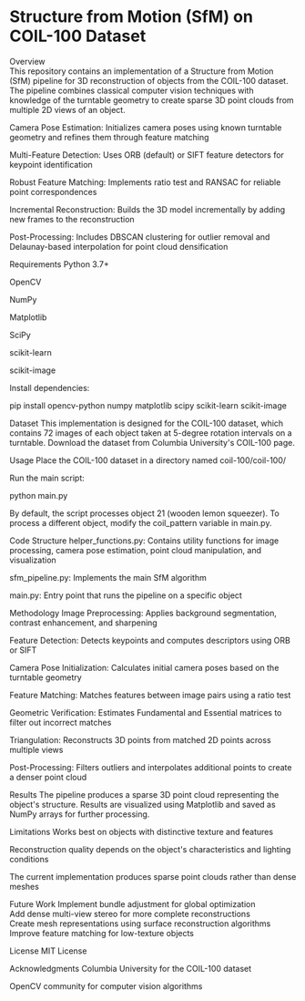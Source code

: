 # Structure from Motion (SfM) on COIL-100 Dataset  
Overview  
This repository contains an implementation of a Structure from Motion (SfM) pipeline for 3D reconstruction of objects from the COIL-100 dataset. The pipeline combines classical computer vision techniques with knowledge of the turntable geometry to create sparse 3D point clouds from multiple 2D views of an object.
  
Camera Pose Estimation: Initializes camera poses using known turntable geometry and refines them through feature matching

Multi-Feature Detection: Uses ORB (default) or SIFT feature detectors for keypoint identification

Robust Feature Matching: Implements ratio test and RANSAC for reliable point correspondences

Incremental Reconstruction: Builds the 3D model incrementally by adding new frames to the reconstruction

Post-Processing: Includes DBSCAN clustering for outlier removal and Delaunay-based interpolation for point cloud densification

Requirements
Python 3.7+

OpenCV

NumPy

Matplotlib

SciPy

scikit-learn

scikit-image

Install dependencies:

pip install opencv-python numpy matplotlib scipy scikit-learn scikit-image

Dataset
This implementation is designed for the COIL-100 dataset, which contains 72 images of each object taken at 5-degree rotation intervals on a turntable. Download the dataset from Columbia University's COIL-100 page.

Usage
Place the COIL-100 dataset in a directory named coil-100/coil-100/

Run the main script:

python main.py

By default, the script processes object 21 (wooden lemon squeezer). To process a different object, modify the coil_pattern variable in main.py.

Code Structure
helper_functions.py: Contains utility functions for image processing, camera pose estimation, point cloud manipulation, and visualization

sfm_pipeline.py: Implements the main SfM algorithm

main.py: Entry point that runs the pipeline on a specific object

Methodology
Image Preprocessing: Applies background segmentation, contrast enhancement, and sharpening

Feature Detection: Detects keypoints and computes descriptors using ORB or SIFT

Camera Pose Initialization: Calculates initial camera poses based on the turntable geometry

Feature Matching: Matches features between image pairs using a ratio test

Geometric Verification: Estimates Fundamental and Essential matrices to filter out incorrect matches

Triangulation: Reconstructs 3D points from matched 2D points across multiple views

Post-Processing: Filters outliers and interpolates additional points to create a denser point cloud

Results
The pipeline produces a sparse 3D point cloud representing the object's structure. Results are visualized using Matplotlib and saved as NumPy arrays for further processing.

Limitations
Works best on objects with distinctive texture and features

Reconstruction quality depends on the object's characteristics and lighting conditions

The current implementation produces sparse point clouds rather than dense meshes

Future Work
Implement bundle adjustment for global optimization  
Add dense multi-view stereo for more complete reconstructions  
Create mesh representations using surface reconstruction algorithms  
Improve feature matching for low-texture objects

License
MIT License

Acknowledgments
Columbia University for the COIL-100 dataset

OpenCV community for computer vision algorithms

